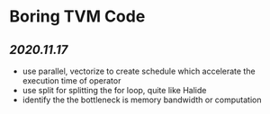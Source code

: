 # Boring TVM Code

## *2020.11.17*
* use parallel, vectorize to create schedule which accelerate the execution time of operator
* use split for splitting the for loop, quite like Halide
* identify the the bottleneck is memory bandwidth or computation